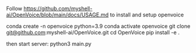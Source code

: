 Follow https://github.com/myshell-ai/OpenVoice/blob/main/docs/USAGE.md
to install and setup openvoice

<!-- Inside voiceClone dir. -->
conda create -n openvoice python=3.9
conda activate openvoice
git clone git@github.com:myshell-ai/OpenVoice.git
cd OpenVoice
pip install -e .

then start server:
python3 main.py